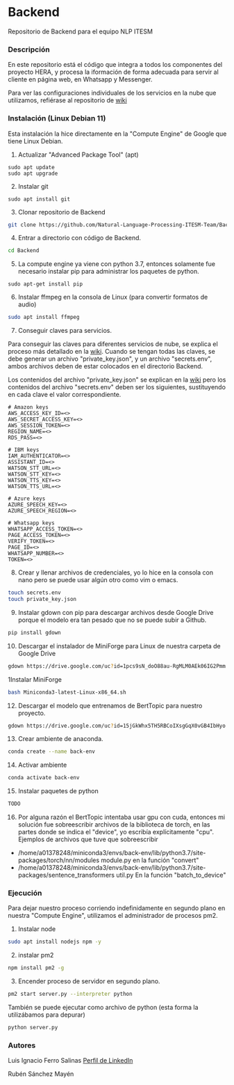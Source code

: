 # Backend
Repositorio de Backend para el equipo NLP ITESM

### Descripción
En este repositorio está el código que integra a todos los componentes del proyecto HERA, y procesa la iformación de forma adecuada para servir al cliente en página web, en Whatsapp y Messenger.

Para ver las configuraciones individuales de los servicios en la nube que utilizamos, refiérase al repositorio de [wiki](https://github.com/Natural-Language-Processing-ITESM-Team/Wiki/wiki)

### Instalación (Linux Debian 11)
Esta instalación la hice directamente en la "Compute Engine" de Google que tiene Linux Debian.

1. Actualizar "Advanced Package Tool" (apt)
```
sudo apt update
sudo apt upgrade
```

2. Instalar git
```
sudo apt install git
```

3. Clonar repositorio de Backend
```bash
git clone https://github.com/Natural-Language-Processing-ITESM-Team/Backend.git
```

4. Entrar a directorio con código de Backend.
```bash
cd Backend
```

5. La compute engine ya viene con python 3.7, entonces solamente fue necesario instalar pip para administrar los paquetes de python.
```
sudo apt-get install pip
```

6. Instalar ffmpeg en la consola de Linux (para convertir formatos de audio)
```bash
sudo apt install ffmpeg
```

7. Conseguir claves para servicios.

Para conseguir las claves para diferentes servicios de nube, se explica el proceso más detallado en la [wiki](https://github.com/Natural-Language-Processing-ITESM-Team/Wiki/wiki). 
Cuando se tengan todas las claves, se debe generar un archivo "private_key.json", y un archivo "secrets.env", ambos archivos deben de estar colocados en el directorio Backend.

Los contenidos del archivo "private_key.json" se explican en la [wiki](https://github.com/Natural-Language-Processing-ITESM-Team/Wiki/wiki) pero los contenidos del archivo "secrets.env" deben ser los siguientes, sustituyendo en cada clave el valor correspondiente.
```
# Amazon keys
AWS_ACCESS_KEY_ID=<>
AWS_SECRET_ACCESS_KEY=<>
AWS_SESSION_TOKEN=<>
REGION_NAME=<>
RDS_PASS=<>

# IBM keys
IAM_AUTHENTICATOR=<>
ASSISTANT_ID=<>
WATSON_STT_URL=<>
WATSON_STT_KEY=<>
WATSON_TTS_KEY=<>
WATSON_TTS_URL=<>

# Azure keys
AZURE_SPEECH_KEY=<>
AZURE_SPEECH_REGION=<>

# Whatsapp keys
WHATSAPP_ACCESS_TOKEN=<>
PAGE_ACCESS_TOKEN=<>
VERIFY_TOKEN=<>
PAGE_ID=<>
WHATSAPP_NUMBER=<>
TOKEN=<>
```

8. Crear y llenar archivos de credenciales, yo lo hice en la consola con nano pero se puede usar algún otro como vim o emacs.
```bash
touch secrets.env
touch private_key.json
```

9. Instalar gdown con pip para descargar archivos desde Google Drive porque el modelo era tan pesado que no se puede subir a Github.
```bash
pip install gdown
```

10. Descargar el instalador de MiniForge para Linux de nuestra carpeta de Google Drive
```bash
gdown https://drive.google.com/uc?id=1pcs9sN_doO88au-RgMLM0AEk06IG2Pmm
```

1Instalar MiniForge
```bash
bash Miniconda3-latest-Linux-x86_64.sh
```

12. Descargar el modelo que entrenamos de BertTopic para nuestro proyecto.
```bash
gdown https://drive.google.com/uc?id=15jGkWhx5TH5RBCoIXsgGqX0vGB4IbHyo
```

13. Crear ambiente de anaconda.
```bash
conda create --name back-env
```

14. Activar ambiente
```bash
conda activate back-env
```

15. Instalar paquetes de python
```bash
TODO
```

16. Por alguna razón el BertTopic intentaba usar gpu con cuda, entonces mi solución fue sobreescribir archivos de la biblioteca de torch, en las partes donde se indica el "device", yo escribía explícitamente "cpu".
Ejemplos de archivos que tuve que sobreescribir
* /home/a01378248/miniconda3/envs/back-env/lib/python3.7/site-packages/torch/nn/modules
module.py en la función "convert"
* /home/a01378248/miniconda3/envs/back-env/lib/python3.7/site-packages/sentence_transformers
util.py
En la función "batch_to_device"

### Ejecución

Para dejar nuestro proceso corriendo indefinidamente en segundo plano en nuestra "Compute Engine", utilizamos el administrador de procesos pm2.

1. Instalar node
```bash
sudo apt install nodejs npm -y
```
2. instalar pm2
```bash
npm install pm2 -g
```
3. Encender proceso de servidor en segundo plano.
```bash
pm2 start server.py --interpreter python
```

También se puede ejecutar como archivo de python (esta forma la utilizábamos para depurar)
```bash
python server.py
```

### Autores
Luis Ignacio Ferro Salinas [Perfil de LinkedIn](https://www.linkedin.com/in/luis-ferro10192000/)

Rubén Sánchez Mayén